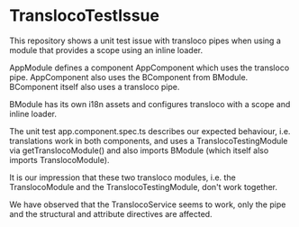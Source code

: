 # TranslocoTestIssue

This repository shows a unit test issue with transloco pipes when using a module
that provides a scope using an inline loader.

AppModule defines a component AppComponent which uses the transloco pipe.
AppComponent also uses the BComponent from BModule. BComponent itself also uses
a transloco pipe.

BModule has its own i18n assets and configures transloco with a scope and inline
loader.

The unit test app.component.spec.ts describes our expected behaviour, i.e.
translations work in both components, and uses a TranslocoTestingModule via
getTranslocoModule() and also imports BModule (which itself also imports
TranslocoModule).

It is our impression that these two transloco modules, i.e. the TranslocoModule
and the TranslocoTestingModule, don't work together.

We have observed that the TranslocoService seems to work, only the pipe and the
structural and attribute directives are affected.
